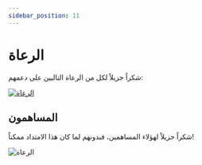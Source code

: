 ```yaml
---
sidebar_position: 11
---
```


# الرعاة

شكراً جزيلاً لكل من الرعاة التاليين على دعمهم:

<p>
<object style={{width:"100%"}} type="image/svg+xml" data="/assets/sponsorkit/sponsors.svg?v=c863abade62b2e79f5d5703535aeade9c682fa12"><a target="_blank" href="/docs/donate">
<img alt="الرعاة" src="/assets/sponsorkit/sponsors.svg?v=c863abade62b2e79f5d5703535aeade9c682fa12"/></a></object>
</p>

## المساهمون

شكراً جزيلاً لهؤلاء المساهمين، فبدونهم لما كان هذا الامتداد ممكناً!

<p >
<object style={{width:"100%"}} type="image/svg+xml" data="/assets/contributors/contributors.svg?v=e746a736c80bc7dda9662af0d917e5897559d6c9"><img alt="الرعاة" src="/assets/contributors/contributors.svg?v=e746a736c80bc7dda9662af0d917e5897559d6c9"/></object>
</p>
